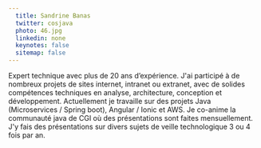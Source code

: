 ```yaml
---
  title: Sandrine Banas
  twitter: cosjava
  photo: 46.jpg
  linkedin: none
  keynotes: false
  sitemap: false
---
```

Expert technique avec plus de 20 ans d’expérience. J'ai participé à de nombreux projets de sites internet, intranet ou extranet, avec de solides compétences techniques en analyse, architecture, conception et développement. Actuellement je travaille sur des projets Java (Microservices / Spring boot), Angular / Ionic et AWS. Je co-anime la communauté java de CGI où des présentations sont faites mensuellement. J'y fais des présentations sur divers sujets de veille technologique 3 ou 4 fois par an.